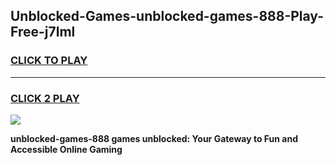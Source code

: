 
## Unblocked-Games-unblocked-games-888-Play-Free-j7lml
<h3>
<a href="https://premium76.site?title=unblocked-games-888&ref=10A">CLICK TO PLAY</a></h3>
<hr>

<h3>
<a href="https://premium76.site?title=unblocked-games-888&ref=10A">CLICK 2 PLAY</a>
  
</h3>

<a href="https://premium76.site?title=unblocked-games-888&ref=10A"><img src="https://clearcache.store/games.png"></a>


**unblocked-games-888 games unblocked: Your Gateway to Fun and Accessible Online Gaming**
